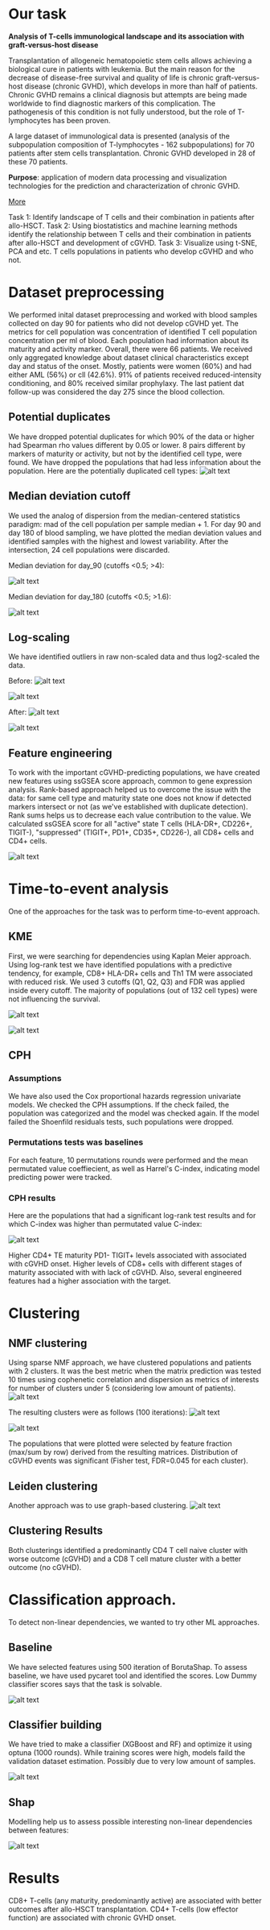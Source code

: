 # Our task

**Analysis of T-cells immunological landscape and its association with graft-versus-host disease**

Transplantation of allogeneic hematopoietic stem cells allows achieving a biological cure in patients with leukemia. But the main reason for the decrease of disease-free survival and quality of life is chronic graft-versus-host disease (chronic GVHD), which develops in more than half of patients. Chronic GVHD remains a clinical diagnosis but attempts are being made worldwide to find diagnostic markers of this complication. The pathogenesis of this condition is not fully understood, but the role of T-lymphocytes has been proven.

A large dataset of immunological data is presented (analysis of the subpopulation composition of T-lymphocytes - 162 subpopulations) for 70 patients after stem cells transplantation. Chronic GVHD developed in 28 of these 70 patients.

**Purpose**: application of modern data processing and visualization technologies for the prediction and characterization of chronic GVHD.

[More](https://https://bioinf.institute/hack/teams "BioHack Team page")

Task 1: Identify landscape of T cells and their combination in patients after allo-HSCT.
Task 2: Using biostatistics and machine learning methods identify the relationship between T cells and their combination in patients after allo-HSCT and development of cGVHD.
Task 3: Visualize using t-SNE, PCA and etc.  T cells populations in patients who develop cGVHD and who not. 

# Dataset preprocessing

We performed inital dataset preprocessing and worked with blood samples collected on day 90 for patients who did not develop cGVHD yet. The metrics for cell population was concentration of identified T cell population concentration per ml of blood. Each population had information about its maturity and activity marker. Overall, there were 66 patients. We received only aggregated knowledge about dataset clinical characteristics except day and status of the onset. Mostly, patients were women (60%) and had either AML (56%) or cll (42.6%). 91% of patients received reduced-intensity conditioning, and 80% received similar prophylaxy. The last patient dat follow-up was considered the day 275 since the blood collection.

## Potential duplicates 

We have dropped potential duplicates for which 90% of the data or higher had Spearman rho values different by 0.05 or lower. 8 pairs different by markers of maturity or activity, but not by the identified cell type, were found. We have dropped the populations that had less information about the population.
Here are the potentially duplicated cell types: 
![alt text](https://github.com/onion-42/cGVHD_T_cell_populations_BioHackathon_2023/blob/main/plots/potential_dupes_tight.png "heatmap")

## Median deviation cutoff

We used the analog of dispersion from the median-centered statistics paradigm: mad of the cell population per sample median + 1. For day 90 and day 180 of blood sampling, we have plotted the median deviation values and identified samples with the highest and lowest variability. After the intersection, 24 cell populations were discarded.

Median deviation for day_90 (cutoffs <0.5; >4):

![alt text](https://github.com/onion-42/cGVHD_T_cell_populations_BioHackathon_2023/blob/main/plots/median_deviation_day_90.png "median_deviation_day_90")

Median deviation for day_180 (cutoffs <0.5; >1.6):

![alt text](https://github.com/onion-42/cGVHD_T_cell_populations_BioHackathon_2023/blob/main/plots/median_deviation_day_180.png "median_deviation_day_180")


## Log-scaling

We have identified outliers in raw non-scaled data and thus log2-scaled the data.

Before:
![alt text](https://github.com/onion-42/cGVHD_T_cell_populations_BioHackathon_2023/blob/main/plots/eda_distplot_non_scaled.png "eda_distplot_non_scaled")

![alt text](https://github.com/onion-42/cGVHD_T_cell_populations_BioHackathon_2023/blob/main/plots/eda_pca_plot_non_scaled.png "pca_distplot_non_scaled")

After:
![alt text](https://github.com/onion-42/cGVHD_T_cell_populations_BioHackathon_2023/blob/main/plots/eda_distplot_log_scaled.png "eda_distplot_log_scaled")

![alt text](https://github.com/onion-42/cGVHD_T_cell_populations_BioHackathon_2023/blob/main/plots/eda_pca_plot_log_scaled.png "pca_distplot_log_scaled")

## Feature engineering

To work with the important cGVHD-predicting populations, we have created new features using ssGSEA score approach, common to gene expression analysis. Rank-based approach helped us to overcome the issue with the data: for same cell type and maturity state one does not know if detected markers intersect or not (as we've established with duplicate detection). Rank sums helps us to decrease each value contribution to the value. 
We calculated ssGSEA score for all "active" state T cells (HLA-DR+, CD226+, TIGIT-), "suppressed" (TIGIT+, PD1+, CD35+, CD226-), all CD8+ cells and CD4+ cells.

![alt text](https://github.com/onion-42/cGVHD_T_cell_populations_BioHackathon_2023/blob/main/plots/ssgsea.jpg "ssgsea")

# Time-to-event analysis

One of the approaches for the task was to perform time-to-event approach.

## KME
First, we were searching for dependencies using Kaplan Meier approach. Using log-rank test we have identified populations with a predictive tendency, for example, CD8+ HLA-DR+ cells and Th1 TM were associated with reduced risk. We used 3 cutoffs (Q1, Q2, Q3) and FDR was applied inside every cutoff. The majority of populations (out of 132 cell types) were not influencing the survival. 

![alt text](https://github.com/onion-42/cGVHD_T_cell_populations_BioHackathon_2023/blob/main/plots/km1.png "km1")

![alt text](https://github.com/onion-42/cGVHD_T_cell_populations_BioHackathon_2023/blob/main/plots/km2.png "km2")

## CPH

### Assumptions
We have also used the Cox proportional hazards regression univariate models. We checked the CPH assumptions. If the check failed, the population was categorized and the model was checked again. If the model failed the Shoenfild residuals tests, such populations were dropped. 

### Permutations tests was baselines
For each feature, 10 permutations rounds were performed and the mean permutated value coeffiecient, as well as Harrel's C-index, indicating model predicting power were tracked.

### CPH results
Here are the populations that had a significant log-rank test results and for which C-index was higher than permutated value C-index:

![alt text](https://github.com/onion-42/cGVHD_T_cell_populations_BioHackathon_2023/blob/main/plots/forest_plot.png "forest_plot")

Higher CD4+ TE maturity PD1- TIGIT+ levels associated with associated with cGVHD onset. Higher levels of CD8+ cells with different stages of maturity associated with with lack of cGVHD. Also, several engineered features had a higher association with the target.

# Clustering

## NMF clustering

Using sparse NMF approach, we have clustered populations and patients with 2 clusters. It was the best metric when the matrix prediction was tested 10 times using cophenetic correlation and dispersion as metrics of interests for number of clusters under 5 (considering low amount of patients).
![alt text](https://github.com/onion-42/cGVHD_T_cell_populations_BioHackathon_2023/blob/main/plots/nmf_ranks_40.png "nmf_ranks")

The resulting clusters were as follows (100 iterations):
![alt text](https://github.com/onion-42/cGVHD_T_cell_populations_BioHackathon_2023/blob/main/plots/nmf_select_clustering_heatmap.png "heatmap")

![alt text](https://github.com/onion-42/cGVHD_T_cell_populations_BioHackathon_2023/blob/main/plots/nmf_select_clustering_heatmap_event_patch_plot.png "heatmap")

The populations that were plotted were selected by feature fraction (max/sum by row) derived from the resulting matrices. Distribution of cGVHD events was significant (Fisher test, FDR=0.045 for each cluster).

## Leiden clustering

Another approach was to use graph-based clustering. 
![alt text](https://github.com/onion-42/cGVHD_T_cell_populations_BioHackathon_2023/blob/main/plots/leiden.jpg "leiden")

## Clustering Results

Both clusterings identified a predominantly CD4 T cell naive cluster with worse outcome (cGVHD) and a CD8 T cell mature cluster with a better outcome (no cGVHD).

# Classification approach.
To detect non-linear dependencies, we wanted to try other ML approaches.

## Baseline
We have selected features using 500 iteration of BorutaShap. To assess baseline, we have used pycaret tool and identified the scores. Low Dummy classifier scores says that the task is solvable. 

![alt text](https://github.com/onion-42/cGVHD_T_cell_populations_BioHackathon_2023/blob/main/plots/pycaret.jpg "pycaret")

## Classifier building
We have tried to make a classifier (XGBoost and RF) and optimize it using optuna (1000 rounds). While training scores were high, models faild the validation dataset estimation. Possibly due to very low amount of samples.

![alt text](https://github.com/onion-42/cGVHD_T_cell_populations_BioHackathon_2023/blob/main/plots/ROC_PR_curves.png "ROC_PR_curves")

## Shap
Modelling help us to assess possible interesting non-linear dependencies between features:

![alt text](https://github.com/onion-42/cGVHD_T_cell_populations_BioHackathon_2023/blob/main/plots/shap.png "shap")

# Results

CD8+ T-cells (any maturity, predominantly active) are associated with better outcomes after allo-HSCT transplantation.
CD4+ T-cells (low effector function) are associated with chronic GVHD onset.
